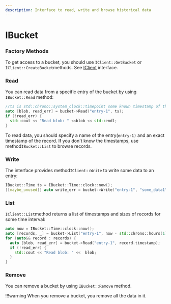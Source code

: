 ```yaml
---
description: Interface to read, write and browse historical data
---
```


# IBucket

### Factory Methods

To get access to a bucket, you should use `IClient::GetBucket` or `IClient::CreateBucket`methods.
See [IClient](iclient.md) interface.

### Read

You can read data from a specific entry of the bucket by using `IBucket::Read` method:

```cpp
//ts is std::chrono::system_clock::timepoint some known timestamp of the record
auto [blob, read_err] = bucket->Read("entry-1", ts);
if (!read_err) {
  std::cout << "Read blob: " <<blob << std::endl;
}
```

To read data, you should specify a name of the entry(`entry-1)` and an exact timestamp of the record. If you don't know
the timestamps, use method`IBucket::List` to browse records.

### Write

The interface provides method`IClient::Write` to write some data to an entry:

```cpp
IBucket::Time ts = IBucket::Time::clock::now();
[[maybe_unused]] auto write_err = bucket->Write("entry-1", "some_data1", ts);
```

### List

`IClient::List`method returns a list of timestamps and sizes of records for some time interval:

```cpp
auto now = IBucket::Time::clock::now();
auto [records, _] = bucket->List("entry-1", now - std::chrono::hours(1), now);
for (auto&& record : records) {
  auto [blob, read_err] = bucket->Read("entry-1", record.timestamp);
  if (!read_err) {
    std::cout << "Read blob: " <<  blob;
  }
}
```

### Remove

You can remove a bucket by using `IBucket::Remove` method.

!!!warning 
    When you remove a bucket, you remove all the data in it.

